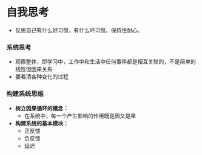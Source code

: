 # 自我思考
- 反思自己有什么好习惯，有什么坏习惯。保持住耐心。
### 系统思考
- 观察整体，即学习中，工作中和生活中任何事件都是相互关联的，不是简单的线性但因果关系
- 要看清各种变化的过程
### 构建系统思维
- **树立因果循环的概念：**
  - 在系统中，每一个产生影响的作用既是因又是果
- **构建系统的基本模块：**
  - 正反馈
  - 负反馈
  - 延迟
